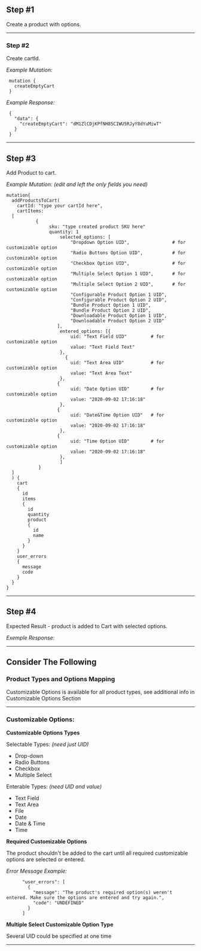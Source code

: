 ## Step #1
Create a product with options.
***
### Step #2
Create cartId.

_Example Mutation:_
```
 mutation {
   createEmptyCart
 }
```
_Example Response:_
```
 {
   "data": {
     "createEmptyCart": "dM1ZlCDjKPfNH85CIWU5RJyY8dYuMiwT"
   }
 }
```
***
## Step #3
Add Product to cart.

_Example Mutation: (edit and left the only fields you need)_
```
mutation{
  addProductsToCart(
    cartId: "type your cartId here", 
    cartItems: 
  [
           {
                sku: "type created product SKU here"
                quantity: 1
                    selected_options: [
                    	"Dropdown Option UID",                # for customizable option
                        "Radio Buttons Option UID",           # for customizable option
                        "Checkbox Option UID",                # for customizable option
                        "Multiple Select Option 1 UID",       # for customizable option
                        "Multiple Select Option 2 UID",       # for customizable option
                        "Configurable Product Option 1 UID",  
                        "Configurable Product Option 2 UID",  
                        "Bundle Product Option 1 UID",        
                        "Bundle Product Option 2 UID",
                        "Downloadable Product Option 1 UID",        
                        "Downloadable Product Option 2 UID"          
                   ],
                    entered_options: [{
                        uid: "Text Field UID"         # for customizable option
                        value: "Text Field Text"
                    },
                      {
                        uid: "Text Area UID"          # for customizable option
                        value: "Text Area Text"
                    },
                   {
                        uid: "Date Option UID"        # for customizable option
                        value: "2020-09-02 17:16:18"
                    },
                   {
                        uid: "Date&Time Option UID"   # for customizable option
                        value: "2020-09-02 17:16:18"
                    },
                   {
                        uid: "Time Option UID"        # for customizable option
                        value: "2020-09-02 17:16:18"
                    },
                    ]
            }
  ]
  ) {
    cart
    {
      id
      items
      {
        id
        quantity
        product
        {
          id
          name
        }
      }
    }
    user_errors
    {
      message
      code
    }
  }
}
```
***
## Step #4
Expected Result - product is added to Cart with selected options.

_Exemple Response:_
***
## Consider The Following

### Product Types and Options Mapping
Customizable Options is available for all product types, see additional info in Customizable Options Section
***
### Customizable Options:

**Customizable Options Types**

Selectable Types: _(need just UID)_
* Drop-down
* Radio Buttons
* Checkbox
* Multiple Select

Enterable Types: _(need UID and value)_
* Text Field
* Text Area
* File
* Date
* Date & Time
* Time

**Required Customizable Options**

The product shouldn't be added to the cart until all required customizable options are selected or entered.

_Error Message Example:_ 
```
      "user_errors": [
        {
          "message": "The product's required option(s) weren't entered. Make sure the options are entered and try again.",
          "code": "UNDEFINED"
        }
      ]
```
**Multiple Select Customizable Option Type**

Several UID could be specified at one time
***